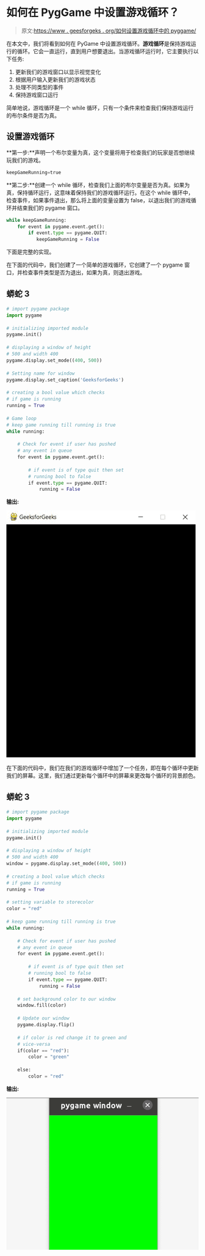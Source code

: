 # 如何在 PygGame 中设置游戏循环？

> 原文:[https://www . geesforgeks . org/如何设置游戏循环中的 pyggame/](https://www.geeksforgeeks.org/how-to-set-up-the-game-loop-in-pyggame/)

在本文中，我们将看到如何在 PyGame 中设置游戏循环。**游戏循环**是保持游戏运行的循环。它会一直运行，直到用户想要退出。当游戏循环运行时，它主要执行以下任务:

1.  更新我们的游戏窗口以显示视觉变化
2.  根据用户输入更新我们的游戏状态
3.  处理不同类型的事件
4.  保持游戏窗口运行

简单地说，游戏循环是一个 while 循环，只有一个条件来检查我们保持游戏运行的布尔条件是否为真。

## 设置游戏循环

**第一步:**声明一个布尔变量为真，这个变量将用于检查我们的玩家是否想继续玩我们的游戏。

```py
keepGameRunning=true
```

**第二步:**创建一个 while 循环，检查我们上面的布尔变量是否为真。如果为真，保持循环运行，这意味着保持我们的游戏循环运行。在这个 while 循环中，检查事件，如果事件退出，那么将上面的变量设置为 false，以退出我们的游戏循环并结束我们的 pygame 窗口。

```py
while keepGameRunning:
    for event in pygame.event.get():
        if event.type == pygame.QUIT:  
           keepGameRunning = False
```

下面是完整的实现。

在下面的代码中，我们创建了一个简单的游戏循环，它创建了一个 pygame 窗口，并检查事件类型是否为退出，如果为真，则退出游戏。

## 蟒蛇 3

```py
# import pygame package
import pygame

# initializing imported module
pygame.init()

# displaying a window of height
# 500 and width 400
pygame.display.set_mode((400, 500))

# Setting name for window
pygame.display.set_caption('GeeksforGeeks')

# creating a bool value which checks
# if game is running
running = True

# Game loop
# keep game running till running is true
while running:

    # Check for event if user has pushed
    # any event in queue
    for event in pygame.event.get():

        # if event is of type quit then set
        # running bool to false
        if event.type == pygame.QUIT:
            running = False
```

**输出:**

![](img/cc867bae7f56d0ca96aeed452962cd6f.png)

在下面的代码中，我们在我们的游戏循环中增加了一个任务，即在每个循环中更新我们的屏幕。这里，我们通过更新每个循环中的屏幕来更改每个循环的背景颜色。

## 蟒蛇 3

```py
# import pygame package
import pygame

# initializing imported module
pygame.init()

# displaying a window of height
# 500 and width 400
window = pygame.display.set_mode((400, 500))

# creating a bool value which checks
# if game is running
running = True

# setting variable to storecolor
color = "red"

# keep game running till running is true
while running:

    # Check for event if user has pushed
    # any event in queue
    for event in pygame.event.get():

        # if event is of type quit then set
        # running bool to false
        if event.type == pygame.QUIT:
            running = False

    # set background color to our window
    window.fill(color)

    # Update our window
    pygame.display.flip()

    # if color is red change it to green and
    # vice-versa
    if(color == "red"):
        color = "green"

    else:
        color = "red"
```

**输出:**

![](img/c72e1992d9da884aa3effa369f9cd054.png)